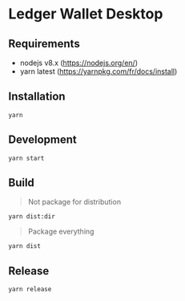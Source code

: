 # Ledger Wallet Desktop

## Requirements

* nodejs v8.x (https://nodejs.org/en/)
* yarn latest (https://yarnpkg.com/fr/docs/install)

## Installation

```
yarn
```

## Development

```
yarn start
```

## Build

> Not package for distribution

```
yarn dist:dir
```

> Package everything

```
yarn dist
```

## Release

```
yarn release
```

